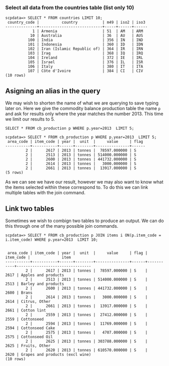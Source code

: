 
### Select all data from the countries table (list only 10)
    scpdata=> SELECT * FROM countries LIMIT 10;
     country_code |          country           | m49 | iso2 | iso3
    --------------+----------------------------+-----+------+------
                1 | Armenia                    | 51  | AM   | ARM
               10 | Australia                  | 36  | AU   | AUS
              100 | India                      | 356 | IN   | IND
              101 | Indonesia                  | 360 | ID   | IDN
              102 | Iran (Islamic Republic of) | 364 | IR   | IRN
              103 | Iraq                       | 368 | IQ   | IRQ
              104 | Ireland                    | 372 | IE   | IRL
              105 | Israel                     | 376 | IL   | ISR
              106 | Italy                      | 380 | IT   | ITA
              107 | Côte d'Ivoire              | 384 | CI   | CIV
    (10 rows)

## Asigning an alias in the query
We may wish to shorten the name of what we are querying to save typing later on. Here we give the commodity balance production table the name `p`
and ask for results only where the year matches the number 2013. This time we limit our results to 5.

    SELECT * FROM cb_production p WHERE p.year=2013  LIMIT 5;

    scpdata=> SELECT * FROM cb_production p WHERE p.year=2013  LIMIT 5;
     area_code | item_code | year |  unit  |     value     | flag
    -----------+-----------+------+--------+---------------+------
             2 |      2617 | 2013 | tonnes |  78597.000000 | S
             2 |      2513 | 2013 | tonnes | 514000.000000 | S
             2 |      2600 | 2013 | tonnes | 441732.000000 | S
             2 |      2614 | 2013 | tonnes |   3000.000000 | S
             2 |      2661 | 2013 | tonnes |  13917.000000 | S
    (5 rows)

As we can see we have our result, however we may also want to know what the items selected within these correspond to. To do this we can link multiple tables with the join command. 


## Link two tables
Sometimes we wish to combign two tables to produce an output. We can do this through one of the many possible join commands.



    scpdata=> SELECT * FROM cb_production p JOIN items i ON(p.item_code = i.item_code) WHERE p.year=2013  LIMIT 10;


     area_code | item_code | year |  unit  |     value     | flag | item_code |              item               
    -----------+-----------+------+--------+---------------+------+-----------+---------------------------------
             2 |      2617 | 2013 | tonnes |  78597.000000 | S    |      2617 | Apples and products
             2 |      2513 | 2013 | tonnes | 514000.000000 | S    |      2513 | Barley and products
             2 |      2600 | 2013 | tonnes | 441732.000000 | S    |      2600 | Brans
             2 |      2614 | 2013 | tonnes |   3000.000000 | S    |      2614 | Citrus, Other
             2 |      2661 | 2013 | tonnes |  13917.000000 | S    |      2661 | Cotton lint
             2 |      2559 | 2013 | tonnes |  27412.000000 | S    |      2559 | Cottonseed
             2 |      2594 | 2013 | tonnes |  11769.000000 | S    |      2594 | Cottonseed Cake
             2 |      2575 | 2013 | tonnes |   4707.000000 | S    |      2575 | Cottonseed Oil
             2 |      2625 | 2013 | tonnes | 303788.000000 | S    |      2625 | Fruits, Other
             2 |      2620 | 2013 | tonnes | 610570.000000 | S    |      2620 | Grapes and products (excl wine)
    (10 rows)
